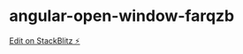 # angular-open-window-farqzb

[Edit on StackBlitz ⚡️](https://stackblitz.com/edit/angular-open-window-farqzb)